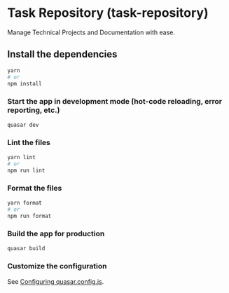 # Task Repository (task-repository)

Manage Technical Projects and Documentation with ease.

## Install the dependencies
```bash
yarn
# or
npm install
```

### Start the app in development mode (hot-code reloading, error reporting, etc.)
```bash
quasar dev
```

### Lint the files
```bash
yarn lint
# or
npm run lint
```


### Format the files
```bash
yarn format
# or
npm run format
```

### Build the app for production
```bash
quasar build
```

### Customize the configuration
See [Configuring quasar.config.js](https://v2.quasar.dev/quasar-cli-vite/quasar-config-js).
